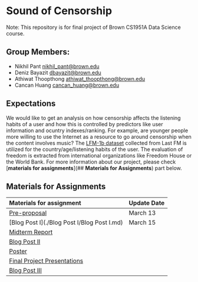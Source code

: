 # **Sound of Censorship**

Note: This repository is for final project of Brown CS1951A Data Science course. 

## **Group Members**:
* Nikhil Pant <a href="nikhil_pant@brown.edu">nikhil_pant@brown.edu</a>
* Deniz Bayazit <a href="dbayazit@brown.edu">dbayazit@brown.edu</a>
* Athiwat Thoopthong <a href="athiwat_thoopthong@brown.edu">athiwat_thoopthong@brown.edu</a>
* Cancan Huang <a href="cancan_huang@brown.edu">cancan_huang@brown.edu</a>

## **Expectations**

We would like to get an analysis on how censorship affects the listening habits of a user and how this is controlled by predictors like user information and ocuntry indexes/ranking. For example, are younger people more willing to use the Internet as a resource to go around censorship when the content involves music? The [LFM-1b dataset](http://www.cp.jku.at/datasets/LFM-1b/) collected from Last FM is utilized for the country/age/listening habits of the user. The evaluation of freedom is extracted from international organizations like Freedom House or the World Bank. For more information about our project, please check [**materials for assignments**](## **Materials for Assignments**) part below.

## **Materials for Assignments** ##

| Materials for assignment        | Update Date |
| :------------------------------ | :---------- |
| [Pre-proposal](./pre_proposal.pdf) | March 13    |
| [Blog Post I](./Blog Post I/Blog Post I.md) | March 15 |
| [Midterm Report]()              |             |
| [Blog Post II]()                |             |
| [Poster]()                      |             |
| [Final Project Presentations]() |             |
| [Blog Post III]()               |             |

